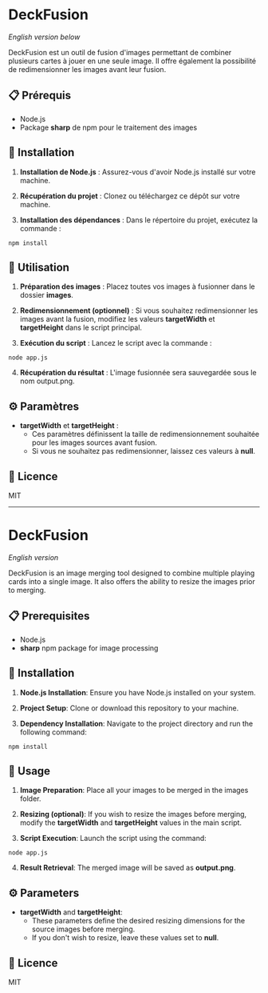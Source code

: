 # DeckFusion

*English version below*

DeckFusion est un outil de fusion d'images permettant de combiner plusieurs cartes à jouer en une seule image. Il offre également la possibilité de redimensionner les images avant leur fusion.
## 📋 Prérequis

* Node.js
* Package **sharp** de npm pour le traitement des images

## 🔧 Installation

1. **Installation de Node.js** : Assurez-vous d'avoir Node.js installé sur votre machine.

2. **Récupération du projet** : Clonez ou téléchargez ce dépôt sur votre machine.

3. **Installation des dépendances** : Dans le répertoire du projet, exécutez la commande :

 `npm install`

## 🚀 Utilisation

1. **Préparation des images** : Placez toutes vos images à fusionner dans le dossier **images**.

2. **Redimensionnement (optionnel)** : Si vous souhaitez redimensionner les images avant la fusion, modifiez les valeurs **targetWidth** et **targetHeight** dans le script principal.

3. **Exécution du script** : Lancez le script avec la commande :

`node app.js`

4. **Récupération du résultat** : L'image fusionnée sera sauvegardée sous le nom output.png.

## ⚙️ Paramètres

* **targetWidth** et **targetHeight** :
    * Ces paramètres définissent la taille de redimensionnement souhaitée pour les images sources avant fusion.
    * Si vous ne souhaitez pas redimensionner, laissez ces valeurs à **null**.

## 📜 Licence

MIT

---

# DeckFusion

*English version*

DeckFusion is an image merging tool designed to combine multiple playing cards into a single image. It also offers the ability to resize the images prior to merging.

## 📋 Prerequisites

* Node.js
* **sharp** npm package for image processing

## 🔧 Installation

1. **Node.js Installation**: Ensure you have Node.js installed on your system.

2. **Project Setup**: Clone or download this repository to your machine.

3. **Dependency Installation**: Navigate to the project directory and run the following command:

`npm install`

## 🚀 Usage

1. **Image Preparation**: Place all your images to be merged in the images folder.

2. **Resizing (optional)**: If you wish to resize the images before merging, modify the **targetWidth** and **targetHeight** values in the main script.

3. **Script Execution**: Launch the script using the command:

`node app.js`

4. **Result Retrieval**: The merged image will be saved as **output.png**.

## ⚙️ Parameters

* **targetWidth** and **targetHeight**:
    * These parameters define the desired resizing dimensions for the source images before merging.
    * If you don't wish to resize, leave these values set to **null**.


## 📜 Licence

MIT